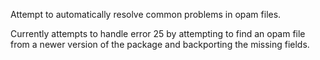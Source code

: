 Attempt to automatically resolve common problems in opam files.

Currently attempts to handle error 25 by attempting to find an opam file from a newer version of the package and backporting the missing fields.
